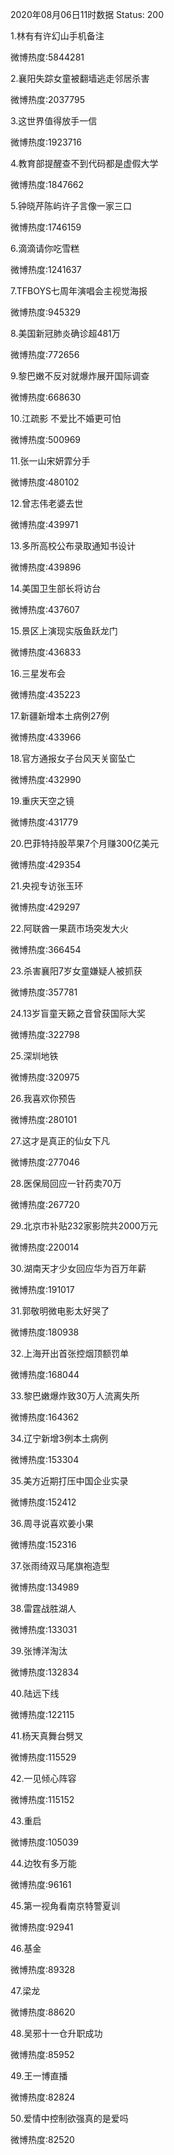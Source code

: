 2020年08月06日11时数据
Status: 200

1.林有有许幻山手机备注

微博热度:5844281

2.襄阳失踪女童被翻墙逃走邻居杀害

微博热度:2037795

3.这世界值得放手一信

微博热度:1923716

4.教育部提醒查不到代码都是虚假大学

微博热度:1847662

5.钟晓芹陈屿许子言像一家三口

微博热度:1746159

6.滴滴请你吃雪糕

微博热度:1241637

7.TFBOYS七周年演唱会主视觉海报

微博热度:945329

8.美国新冠肺炎确诊超481万

微博热度:772656

9.黎巴嫩不反对就爆炸展开国际调查

微博热度:668630

10.江疏影 不爱比不婚更可怕

微博热度:500969

11.张一山宋妍霏分手

微博热度:480102

12.曾志伟老婆去世

微博热度:439971

13.多所高校公布录取通知书设计

微博热度:439896

14.美国卫生部长将访台

微博热度:437607

15.景区上演现实版鱼跃龙门

微博热度:436833

16.三星发布会

微博热度:435223

17.新疆新增本土病例27例

微博热度:433966

18.官方通报女子台风天关窗坠亡

微博热度:432990

19.重庆天空之镜

微博热度:431779

20.巴菲特持股苹果7个月赚300亿美元

微博热度:429354

21.央视专访张玉环

微博热度:429297

22.阿联酋一果蔬市场突发大火

微博热度:366454

23.杀害襄阳7岁女童嫌疑人被抓获

微博热度:357781

24.13岁盲童天籁之音曾获国际大奖

微博热度:322798

25.深圳地铁

微博热度:320975

26.我喜欢你预告

微博热度:280101

27.这才是真正的仙女下凡

微博热度:277046

28.医保局回应一针药卖70万

微博热度:267720

29.北京市补贴232家影院共2000万元

微博热度:220014

30.湖南天才少女回应华为百万年薪

微博热度:191017

31.郭敬明微电影太好哭了

微博热度:180938

32.上海开出首张控烟顶额罚单

微博热度:168044

33.黎巴嫩爆炸致30万人流离失所

微博热度:164362

34.辽宁新增3例本土病例

微博热度:153304

35.美方近期打压中国企业实录

微博热度:152412

36.周寻说喜欢姜小果

微博热度:152316

37.张雨绮双马尾旗袍造型

微博热度:134989

38.雷霆战胜湖人

微博热度:133031

39.张博洋淘汰

微博热度:132834

40.陆远下线

微博热度:122115

41.杨天真舞台劈叉

微博热度:115529

42.一见倾心阵容

微博热度:115152

43.重启

微博热度:105039

44.边牧有多万能

微博热度:96161

45.第一视角看南京特警夏训

微博热度:92941

46.基金

微博热度:89328

47.梁龙

微博热度:88620

48.吴邪十一仓升职成功

微博热度:85952

49.王一博直播

微博热度:82824

50.爱情中控制欲强真的是爱吗

微博热度:82520


